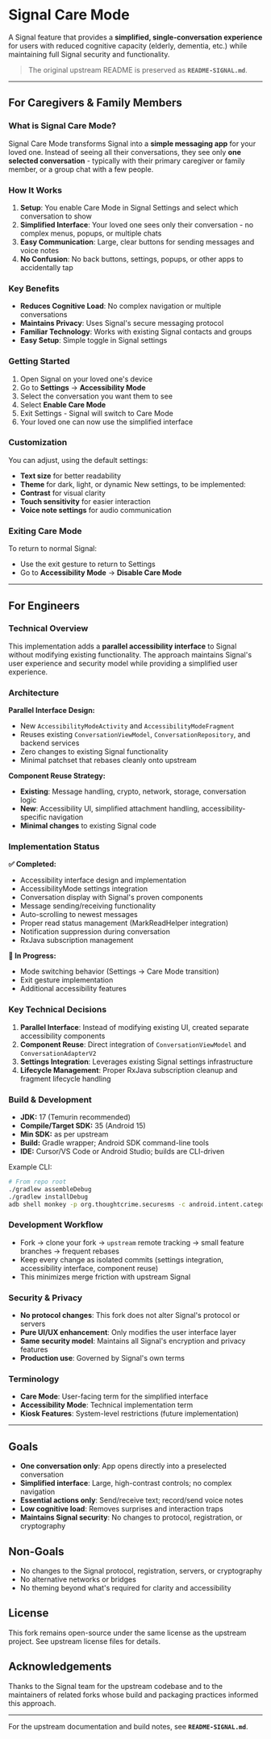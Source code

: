 # Signal Care Mode

A Signal feature that provides a **simplified, single-conversation experience**
for users with reduced cognitive capacity (elderly, dementia, etc.)
while maintaining full Signal security and functionality.

> The original upstream README is preserved as **`README-SIGNAL.md`**.

---

## For Caregivers & Family Members

### What is Signal Care Mode?

Signal Care Mode transforms Signal into a **simple messaging app** for your loved one.
Instead of seeing all their conversations, they see only **one selected conversation** -
typically with their primary caregiver or family member, or a group chat with a few people.

### How It Works

1. **Setup**: You enable Care Mode in Signal Settings and select which conversation to show
2. **Simplified Interface**: Your loved one sees only their conversation - no complex menus, popups, or multiple chats
3. **Easy Communication**: Large, clear buttons for sending messages and voice notes
4. **No Confusion**: No back buttons, settings, popups, or other apps to accidentally tap

### Key Benefits

- **Reduces Cognitive Load**: No complex navigation or multiple conversations
- **Maintains Privacy**: Uses Signal's secure messaging protocol
- **Familiar Technology**: Works with existing Signal contacts and groups
- **Easy Setup**: Simple toggle in Signal settings

### Getting Started

1. Open Signal on your loved one's device
2. Go to **Settings** → **Accessibility Mode**
3. Select the conversation you want them to see
4. Select **Enable Care Mode**
5. Exit Settings - Signal will switch to Care Mode
6. Your loved one can now use the simplified interface

### Customization

You can adjust, using the default settings:
- **Text size** for better readability
- **Theme** for dark, light, or dynamic
New settings, to be implemented:
- **Contrast** for visual clarity
- **Touch sensitivity** for easier interaction
- **Voice note settings** for audio communication

### Exiting Care Mode

To return to normal Signal:
- Use the exit gesture to return to Settings
- Go to **Accessibility Mode** → **Disable Care Mode**

---

## For Engineers

### Technical Overview

This implementation adds a **parallel accessibility interface** to Signal without modifying existing functionality.
The approach maintains Signal's user experience and security model while providing a simplified user experience.

### Architecture

**Parallel Interface Design:**
- New `AccessibilityModeActivity` and `AccessibilityModeFragment`
- Reuses existing `ConversationViewModel`, `ConversationRepository`, and backend services
- Zero changes to existing Signal functionality
- Minimal patchset that rebases cleanly onto upstream

**Component Reuse Strategy:**
- **Existing**: Message handling, crypto, network, storage, conversation logic
- **New**: Accessibility UI, simplified attachment handling, accessibility-specific navigation
- **Minimal changes** to existing Signal code

### Implementation Status

**✅ Completed:**
- Accessibility interface design and implementation
- AccessibilityMode settings integration
- Conversation display with Signal's proven components
- Message sending/receiving functionality
- Auto-scrolling to newest messages
- Proper read status management (MarkReadHelper integration)
- Notification suppression during conversation
- RxJava subscription management

**🔄 In Progress:**
- Mode switching behavior (Settings → Care Mode transition)
- Exit gesture implementation
- Additional accessibility features

### Key Technical Decisions

1. **Parallel Interface**: Instead of modifying existing UI, created separate accessibility components
2. **Component Reuse**: Direct integration of `ConversationViewModel` and `ConversationAdapterV2`
3. **Settings Integration**: Leverages existing Signal settings infrastructure
4. **Lifecycle Management**: Proper RxJava subscription cleanup and fragment lifecycle handling

### Build & Development

- **JDK:** 17 (Temurin recommended)
- **Compile/Target SDK:** 35 (Android 15)
- **Min SDK:** as per upstream
- **Build:** Gradle wrapper; Android SDK command-line tools
- **IDE:** Cursor/VS Code or Android Studio; builds are CLI-driven

Example CLI:
```bash
# From repo root
./gradlew assembleDebug
./gradlew installDebug
adb shell monkey -p org.thoughtcrime.securesms -c android.intent.category.LAUNCHER 1
```

### Development Workflow

- Fork → clone your fork → `upstream` remote tracking → small feature branches → frequent rebases
- Keep every change as isolated commits (settings integration, accessibility interface, component reuse)
- This minimizes merge friction with upstream Signal

### Security & Privacy

- **No protocol changes**: This fork does not alter Signal's protocol or servers
- **Pure UI/UX enhancement**: Only modifies the user interface layer
- **Same security model**: Maintains all Signal's encryption and privacy features
- **Production use**: Governed by Signal's own terms

### Terminology

- **Care Mode**: User-facing term for the simplified interface
- **Accessibility Mode**: Technical implementation term
- **Kiosk Features**: System-level restrictions (future implementation)

---

## Goals

- **One conversation only**: App opens directly into a preselected conversation
- **Simplified interface**: Large, high-contrast controls; no complex navigation
- **Essential actions only**: Send/receive text; record/send voice notes
- **Low cognitive load**: Removes surprises and interaction traps
- **Maintains Signal security**: No changes to protocol, registration, or cryptography

## Non-Goals

- No changes to the Signal protocol, registration, servers, or cryptography
- No alternative networks or bridges
- No theming beyond what's required for clarity and accessibility

## License

This fork remains open-source under the same license as the upstream project. See upstream license files for details.

## Acknowledgements

Thanks to the Signal team for the upstream codebase and to the maintainers of related forks whose build and packaging practices informed this approach.

---

For the upstream documentation and build notes, see **`README-SIGNAL.md`**.

